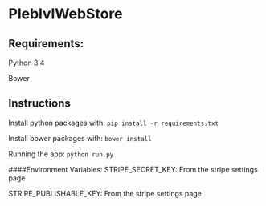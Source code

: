 # PleblvlWebStore

## Requirements:
Python 3.4

Bower

## Instructions
Install python packages with: `pip install -r requirements.txt`

Install bower packages with: `bower install`

Running the app: `python run.py`

####Environment Variables:
STRIPE_SECRET_KEY: From the stripe settings page

STRIPE_PUBLISHABLE_KEY: From the stripe settings page
